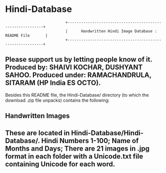 # Hindi-Database


                               +-----------------------------------------------------------+
                               |      Handwritten Hindi Image Database : README File       |
                               +-----------------------------------------------------------+
Please support us by letting people
know of it.
Produced by:    SHAIVI KOCHAR, DUSHYANT SAHOO.
Produced under: RAMACHANDRULA, SITARAM (HP India ES OCTO).
--------------------------------------------------------------------------------------------------------------------------------

Besides this README file, the Hindi-Database/ directory (to which the
download .zip file unpacks) contains the following:


  Handwritten Images
----------------------

These are located in Hindi-Database/Hindi-Database/.
Hindi Numbers 1-100; Name of Months and Days;
There are 21 images in .jpg format in each folder with a Unicode.txt file containing Unicode for each word.
--------------------------------------------------------------------------------------------------------------------------------
